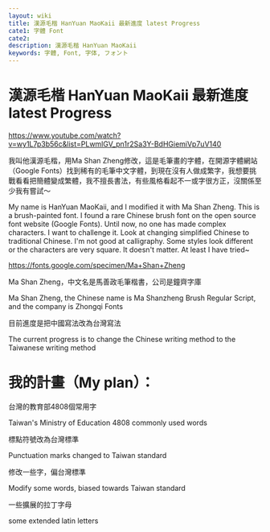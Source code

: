 ```yaml
---
layout: wiki
title: 漢源毛楷 HanYuan MaoKaii 最新進度 latest Progress
cate1: 字體 Font
cate2:
description: 漢源毛楷 HanYuan MaoKaii
keywords: 字體, Font, 字体, フォント
---
```


# 漢源毛楷 HanYuan MaoKaii 最新進度 latest Progress

https://www.youtube.com/watch?v=wy1L7p3b56c&list=PLwmlGV_pn1r2Sa3Y-BdHGiemiVp7uV140

我叫他漢源毛楷，用Ma Shan Zheng修改，這是毛筆畫的字體，在開源字體網站（Google Fonts）找到稀有的毛筆中文字體，到現在沒有人做成繁字，我想要挑戰看看把簡體變成繁體，我不擅長書法，有些風格看起不一或字很方正，沒關係至少我有嘗試～

My name is HanYuan MaoKaii, and I modified it with Ma Shan Zheng. This is a brush-painted font. I found a rare Chinese brush font on the open source font website (Google Fonts). Until now, no one has made complex characters. I want to challenge it. Look at changing simplified Chinese to traditional Chinese. I'm not good at calligraphy. Some styles look different or the characters are very square. It doesn't matter. At least I have tried~

https://fonts.google.com/specimen/Ma+Shan+Zheng

Ma Shan Zheng，中文名是馬善政毛筆楷書，公司是鐘齊字庫

Ma Shan Zheng, the Chinese name is Ma Shanzheng Brush Regular Script, and the company is Zhongqi Fonts

目前進度是把中國寫法改為台灣寫法

The current progress is to change the Chinese writing method to the Taiwanese writing method

# 我的計畫（My plan）：

台灣的教育部4808個常用字

Taiwan's Ministry of Education 4808 commonly used words

標點符號改為台灣標準

Punctuation marks changed to Taiwan standard

修改一些字，偏台灣標準

Modify some words, biased towards Taiwan standard

一些擴展的拉丁字母

some extended latin letters
